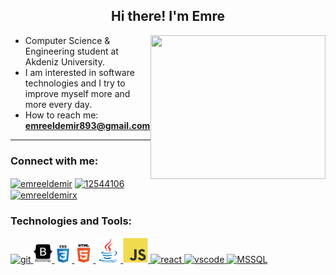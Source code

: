 <h2 align="center">Hi there! I'm Emre</h2>

<img align="right" src="https://media.giphy.com/media/qgQUggAC3Pfv687qPC/giphy.gif" width="280" height="230"/>

- Computer Science & Engineering student at Akdeniz University.
- I am interested in software technologies and I try to improve myself more and more every day.
- How to reach me: **emreeldemir893@gmail.com**

---

<h3 align="left">Connect with me: </h3>
  <a href="https://linkedin.com/in/emreeldemir" target="blank" rel=”noopener”><img align="center" src="https://velanovascular.com/wp-content/uploads/2020/06/LinkedIn.png" alt="emreeldemir" height="30" width="30" /></a>
  <a href="https://stackoverflow.com/users/20169277/emre-eldemir" target="blank" rel=”noopener”><img align="center" src="https://upload.wikimedia.org/wikipedia/commons/thumb/e/ef/Stack_Overflow_icon.svg/768px-Stack_Overflow_icon.svg.png" alt="12544106" height="45" width="45" /></a>
  <a href="https://instagram.com/emreeldemirx" target="blank" rel=”noopener”><img align="center" src="https://upload.wikimedia.org/wikipedia/commons/thumb/e/e7/Instagram_logo_2016.svg/1200px-Instagram_logo_2016.svg.png" alt="emreeldemirx" height="30" width="30" /></a>

<h3 align="left">Technologies and Tools:</h3>
  <a href="https://git-scm.com/" target="_blank" rel=”noopener”> <img src="https://www.vectorlogo.zone/logos/git-scm/git-scm-icon.svg" alt="git" width="30" height="30"/> </a>
  <a href="https://getbootstrap.com" target="_blank" rel=”noopener”> <img src="https://raw.githubusercontent.com/devicons/devicon/master/icons/bootstrap/bootstrap-plain-wordmark.svg" alt="bootstrap" width="30" height="30"/> </a>
  <a href="https://www.w3schools.com/css/" target="_blank" rel=”noopener”> <img src="https://raw.githubusercontent.com/devicons/devicon/master/icons/css3/css3-original-wordmark.svg" alt="css3" width="28" height="28"/> </a> 
  <a href="https://www.w3.org/html/" target="_blank" rel=”noopener”> <img src="https://raw.githubusercontent.com/devicons/devicon/master/icons/html5/html5-original-wordmark.svg" alt="html5" width="30" height="30"/> </a> 
  <a href="https://www.java.com" target="_blank" rel="noreferrer"> <img src="https://raw.githubusercontent.com/devicons/devicon/master/icons/java/java-original.svg" alt="java" width="40" height="40"/> </a>
  <a href="https://developer.mozilla.org/en-US/docs/Web/JavaScript" target="_blank" rel="noreferrer"> <img src="https://raw.githubusercontent.com/devicons/devicon/master/icons/javascript/javascript-original.svg" alt="javascript" width="40" height="40"/> </a>
  <a href="https://reactjs.org/" target="_blank" rel=”noopener”> <img src="https://upload.wikimedia.org/wikipedia/commons/thumb/4/47/React.svg/1200px-React.svg.png" alt="react" width="33" height="30"/> </a>
  <a href="https://code.visualstudio.com/" target="_blank" rel=”noopener”> <img src="https://upload.wikimedia.org/wikipedia/commons/thumb/9/9a/Visual_Studio_Code_1.35_icon.svg/1024px-Visual_Studio_Code_1.35_icon.svg.png" alt="vscode" width="30" height="30"/> </a>
  <a href="https://www.microsoft.com/tr-tr/sql-server/sql-server-2019" target="_blank" rel=”noopener”> <img src="https://cdn-icons-png.flaticon.com/512/2306/2306173.png" alt="MSSQL" width="33" height="30"/> </a>


